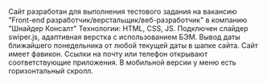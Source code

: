 Сайт разработан для выполнения тестового задания на вакансию "Front-end разработчик/верстальщик/веб-разработчик" в компанию "Шнайдер Консалт"
Технологии: HTML, CSS, JS. Подключен слайдер swiper.js, адаптивная верстка с использованием БЭМ. 
Вывод даты ближайшего понедельника от любой текущей даты в шапке сайта.
Сайт имеет фавикон. Ссылки на почту или телефон открывают соответствующие приложения. В мобильной версии у меню есть горизонтальный скролл.